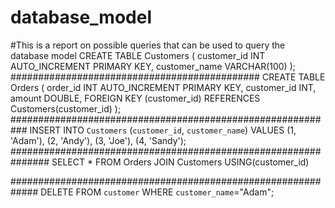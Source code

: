 # database_model
#This is a report on possible queries that can be used to query the database model
CREATE TABLE Customers (
    customer_id INT AUTO_INCREMENT PRIMARY KEY,
    customer_name VARCHAR(100)
);
#############################################
CREATE TABLE Orders (
    order_id INT AUTO_INCREMENT PRIMARY KEY,
    customer_id INT,
    amount DOUBLE,
    FOREIGN KEY (customer_id) REFERENCES Customers(customer_id)
);
###########################################################
INSERT INTO `Customers` (`customer_id`, `customer_name`) VALUES
(1, 'Adam'),
(2, 'Andy'),
(3, 'Joe'),
(4, 'Sandy');
###############################################################
SELECT * FROM Orders JOIN Customers USING(customer_id)

#############################################################
DELETE FROM `customer` WHERE `customer_name`="Adam";
